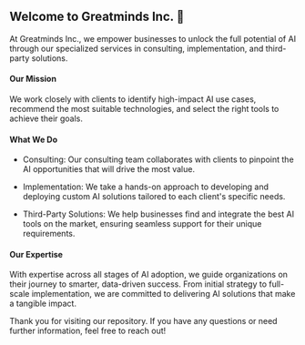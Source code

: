 ## Welcome to Greatminds Inc. 👋
At Greatminds Inc., we empower businesses to unlock the full potential of AI through our specialized services in consulting, implementation, and third-party solutions.

#### Our Mission
We work closely with clients to identify high-impact AI use cases, recommend the most suitable technologies, and select the right tools to achieve their goals.

#### What We Do
- Consulting: Our consulting team collaborates with clients to pinpoint the AI opportunities that will drive the most value.

- Implementation: We take a hands-on approach to developing and deploying custom AI solutions tailored to each client's specific needs.

- Third-Party Solutions: We help businesses find and integrate the best AI tools on the market, ensuring seamless support for their unique requirements.

#### Our Expertise
With expertise across all stages of AI adoption, we guide organizations on their journey to smarter, data-driven success. From initial strategy to full-scale implementation, we are committed to delivering AI solutions that make a tangible impact.

Thank you for visiting our repository. If you have any questions or need further information, feel free to reach out!
